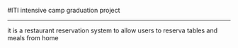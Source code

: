#ITI intensive camp graduation project 
<hr/>

it is a restaurant reservation system to allow users to 
reserva tables and meals from home
